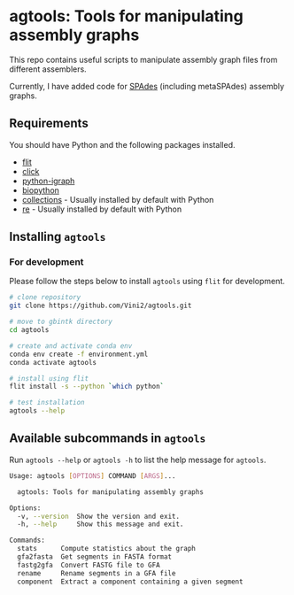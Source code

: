 # agtools: Tools for manipulating assembly graphs

This repo contains useful scripts to manipulate assembly graph files from different assemblers.

Currently, I have added code for [SPAdes](https://github.com/ablab/spades) (including metaSPAdes) assembly graphs.

## Requirements

You should have Python and the following packages installed.

* [flit](https://flit.pypa.io/en/stable/)
* [click](https://click.palletsprojects.com/en/stable/)
* [python-igraph](https://python.igraph.org/en/stable/index.html)
* [biopython](https://biopython.org/)
* [collections](https://docs.python.org/3/library/collections.html) - Usually installed by default with Python
* [re](https://docs.python.org/3/library/re.html) - Usually installed by default with Python

## Installing `agtools`

### For development

Please follow the steps below to install `agtools` using `flit` for development.

```bash
# clone repository
git clone https://github.com/Vini2/agtools.git

# move to gbintk directory
cd agtools

# create and activate conda env
conda env create -f environment.yml
conda activate agtools

# install using flit
flit install -s --python `which python`

# test installation
agtools --help
```

## Available subcommands in `agtools`

Run `agtools --help` or `agtools -h` to list the help message for `agtools`.

```bash
Usage: agtools [OPTIONS] COMMAND [ARGS]...

  agtools: Tools for manipulating assembly graphs

Options:
  -v, --version  Show the version and exit.
  -h, --help     Show this message and exit.

Commands:
  stats      Compute statistics about the graph
  gfa2fasta  Get segments in FASTA format
  fastg2gfa  Convert FASTG file to GFA
  rename     Rename segments in a GFA file
  component  Extract a component containing a given segment
```